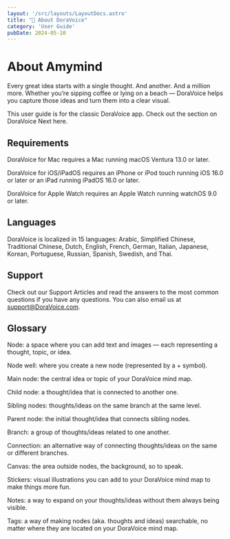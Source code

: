 ```yaml
---
layout: '/src/layouts/LayoutDocs.astro'
title: "📃 About DoraVoice"
category: 'User Guide'
pubDate: 2024-05-10
---
```

# About Amymind
Every great idea starts with a single thought. And another. And a million more. Whether you’re sipping coffee or lying on a beach — DoraVoice helps you capture those ideas and turn them into a clear visual.

This user guide is for the classic DoraVoice app. Check out the section on DoraVoice Next here.

## Requirements
DoraVoice for Mac requires a Mac running macOS Ventura 13.0 or later.

DoraVoice for iOS/iPadOS requires an iPhone or iPod touch running iOS 16.0 or later or an iPad running iPadOS 16.0 or later.

DoraVoice for Apple Watch requires an Apple Watch running watchOS 9.0 or later.

## Languages
DoraVoice is localized in 15 languages: Arabic, Simplified Chinese, Traditional Chinese, Dutch, English, French, German, Italian, Japanese, Korean, Portuguese, Russian, Spanish, Swedish, and Thai.

## Support
Check out our Support Articles and read the answers to the most common questions if you have any questions. You can also email us at support@DoraVoice.com.

## Glossary
Node: a space where you can add text and images — each representing a thought, topic, or idea.

Node well: where you create a new node (represented by a + symbol).

Main node: the central idea or topic of your DoraVoice mind map.

Child node: a thought/idea that is connected to another one.

Sibling nodes: thoughts/ideas on the same branch at the same level.

Parent node: the initial thought/idea that connects sibling nodes.

Branch: a group of thoughts/ideas related to one another.

Connection: an alternative way of connecting thoughts/ideas on the same or different branches.

Canvas: the area outside nodes, the background, so to speak.

Stickers: visual illustrations you can add to your DoraVoice mind map to make things more fun.

Notes: a way to expand on your thoughts/ideas without them always being visible.

Tags: a way of making nodes (aka. thoughts and ideas) searchable, no matter where they are located on your DoraVoice mind map.